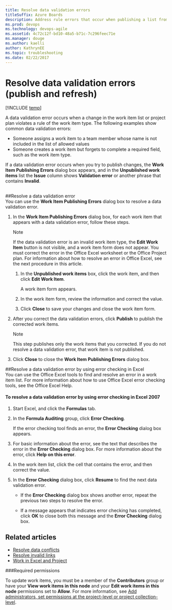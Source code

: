 ```yaml
---
title: Resolve data validation errors
titleSuffix: Azure Boards
description: Address rule errors that occur when publishing a list from Excel or Project to Azure Boards, Azure DevOps, & Team Foundation Server 
ms.prod: devops
ms.technology: devops-agile
ms.assetid: 4c72c12f-bd10-48a5-b71c-7c296feec71e
ms.manager: douge
ms.author: kaelli
author: KathrynEE
ms.topic: troubleshooting
ms.date: 02/22/2017  
---
```


# Resolve data validation errors (publish and refresh)

[!INCLUDE [temp](../../_shared/version-vsts-tfs-all-versions.md)]

A data validation error occurs when a change in the work item list or project plan violates a rule of the work item type. The following examples show common data validation errors:  
  
-   Someone assigns a work item to a team member whose name is not included in the list of allowed values  
-   Someone creates a work item but forgets to complete a required field, such as the work item type.  
  
 If a data validation error occurs when you try to publish changes, the **Work Item Publishing Errors** dialog box appears, and in the **Unpublished work items** list the **Issue** column shows **Validation error** or another phrase that contains **Invalid**.  
  

 
  
##  <a name="ResolveDataValidationError"></a> 
##Resolve a data validation error  
 You can use the **Work Item Publishing Errors** dialog box to resolve a data validation error.  

1.  In the **Work Item Publishing Errors** dialog box, for each work item that appears with a data validation error, follow these steps.  
  
    > [!NOTE]  
    >  If the data validation error is an invalid work item type, the **Edit Work Item** button is not visible, and a work item form does not appear. You must correct the error in the Office Excel worksheet or the Office Project plan. For information about how to resolve an error in Office Excel, see the next procedure in this article.  
  
    1.  In the **Unpublished work items** box, click the work item, and then click **Edit Work Item**.  
  
         A work item form appears.  
  
    2.  In the work item form, review the information and correct the value.  
  
    3.  Click **Close** to save your changes and close the work item form.  
  
2.  After you correct the data validation errors, click **Publish** to publish the corrected work items.  
  
    > [!NOTE]  
    >  This step publishes only the work items that you corrected. If you do not resolve a data validation error, that work item is not published.  
  
3.  Click **Close** to close the **Work Item Publishing Errors** dialog box.  
  
<a name="ResolveDataValidationErrorChecking2007"></a> 
##Resolve a data validation error by using error checking in Excel  
 You can use the Office Excel tools to find and resolve an error in a work item list. For more information about how to use Office Excel error checking tools, see the Office Excel Help.  
  
#### To resolve a data validation error by using error checking in  Excel 2007  
  
1.  Start Excel, and click the **Formulas** tab.  
  
2.  In the **Formula Auditing** group, click **Error Checking**.  
  
     If the error checking tool finds an error, the **Error Checking** dialog box appears.  
  
3.  For basic information about the error, see the text that describes the error in the **Error Checking** dialog box. For more information about the error, click **Help on this error**.  
  
4.  In the work item list, click the cell that contains the error, and then correct the value.  
  
5.  In the **Error Checking** dialog box, click **Resume** to find the next data validation error.  
  
    -   If the **Error Checking** dialog box shows another error, repeat the previous two steps to resolve the error.  
  
    -   If a message appears that indicates error checking has completed, click **OK** to close both this message and the **Error Checking** dialog box.  
  
## Related articles
-  [Resolve data conflicts](resolve-excel-data-conflicts-publish-refresh.md)   
-  [Resolve invalid links](resolve-excel-invalid-links-tree-list.md)   
-  [Work in Excel and Project](track-work.md) 


###Required permissions  
  
To update work items, you must be a member of the **Contributors** group or have your **View work items in this node** and your **Edit work items in this node** permissions set to **Allow**. For more information, see [Add administrators, set permissions at the project-level or project collection-level](../../../organizations/security/set-project-collection-level-permissions.md). 